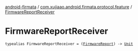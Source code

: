 [android-firmata](../index.md) / [com.xujiaao.android.firmata.protocol.feature](index.md) / [FirmwareReportReceiver](./-firmware-report-receiver.md)

# FirmwareReportReceiver

`typealias FirmwareReportReceiver = (`[`FirmwareReport`](-firmware-report/index.md)`) -> `[`Unit`](https://kotlinlang.org/api/latest/jvm/stdlib/kotlin/-unit/index.html)